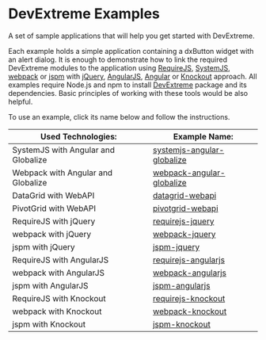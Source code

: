 # DevExtreme Examples

A set of sample applications that will help you get started with DevExtreme.

Each example holds a simple application containing a dxButton widget with an alert dialog. It is enough to demonstrate how to link the required DevExtreme modules to the application using [RequireJS](http://requirejs.org/), [SystemJS](https://github.com/systemjs/systemjs/), [webpack](http://webpack.github.io/docs/) or [jspm](http://jspm.io/) with [jQuery](http://jquery.com/), [AngularJS](https://angularjs.org/), [Angular](https://angular.io/) or [Knockout](http://knockoutjs.com/) approach. All examples require Node.js and npm to install [DevExtreme](http://js.devexpress.com/) package and its dependencies. Basic principles of working with these tools would be also helpful.

To use an example, click its name below and follow the instructions.

Used Technologies: | Example Name:
------------------ | --------------
SystemJS with Angular and Globalize | [systemjs-angular-globalize](systemjs-angular-globalize/)
Webpack with Angular and Globalize | [webpack-angular-globalize](webpack-angular-globalize/)
DataGrid with WebAPI | [datagrid-webapi](datagrid-webapi/)
PivotGrid with WebAPI | [pivotgrid-webapi](pivotgrid-webapi/)
RequireJS with jQuery | [requirejs-jquery](requirejs-jquery/)
webpack with jQuery | [webpack-jquery](webpack-jquery/)
jspm with jQuery | [jspm-jquery](jspm-jquery/)
RequireJS with AngularJS | [requirejs-angularjs](requirejs-angularjs/)
webpack with AngularJS | [webpack-angularjs](webpack-angularjs/)
jspm with AngularJS | [jspm-angularjs](jspm-angularjs/)
RequireJS with Knockout | [requirejs-knockout](requirejs-knockout/)
webpack with Knockout | [webpack-knockout](webpack-knockout/)
jspm with Knockout | [jspm-knockout](jspm-knockout/)
